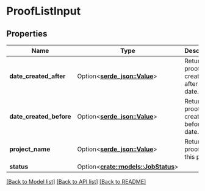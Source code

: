 # ProofListInput

## Properties

Name | Type | Description | Notes
------------ | ------------- | ------------- | -------------
**date_created_after** | Option<[**serde_json::Value**](.md)> | Return proofs created after this date. | [optional]
**date_created_before** | Option<[**serde_json::Value**](.md)> | Return proofs created before this date. | [optional]
**project_name** | Option<[**serde_json::Value**](.md)> | Return proofs for this project. | [optional]
**status** | Option<[**crate::models::JobStatus**](JobStatus.md)> |  | [optional]

[[Back to Model list]](../README.md#documentation-for-models) [[Back to API list]](../README.md#documentation-for-api-endpoints) [[Back to README]](../README.md)


